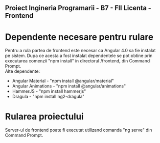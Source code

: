 ## Proiect Ingineria Programarii - B7 - FII Licenta - Frontend

# Dependente necesare pentru rulare

Pentru a rula partea de frontend este necesar ca Angular 4.0 sa fie instalat pe sistem. Dupa ce acesta a fost instalat dependentele se pot obtine 
prin executarea comenzii "npm install" in directorul /frontend, din Command Prompt.<br>
Alte dependente:
- Angular Material - "npm install @angular/material"
- Angular Animations - "npm install @angular/animations"
- HammerJS - "npm install hammerjs"
- Dragula - "npm install ng2-dragula"

# Rularea proiectului

Server-ul de frontend poate fi executat utilizand comanda "ng serve" din Command Prompt.

